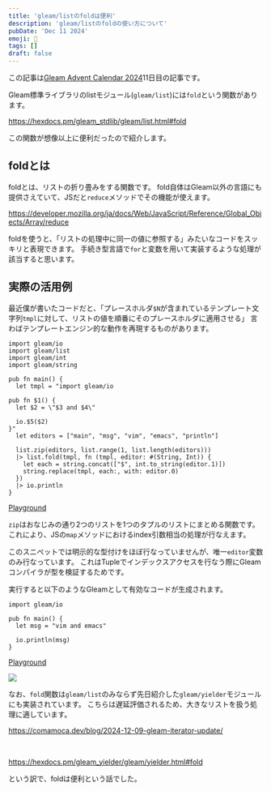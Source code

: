 ```yaml
---
title: 'gleam/listのfoldは便利'
description: 'gleam/listのfoldの使い方について'
pubDate: 'Dec 11 2024'
emoji: 🦊
tags: []
draft: false
---
```


この記事は[Gleam Advent Calendar 2024](https://qiita.com/advent-calendar/2024/gleam)11日目の記事です。

Gleam標準ライブラリのlistモジュール(`gleam/list`)には`fold`という関数があります。

https://hexdocs.pm/gleam_stdlib/gleam/list.html#fold

この関数が想像以上に便利だったので紹介します。

## foldとは

foldとは、リストの折り畳みをする関数です。
fold自体はGleam以外の言語にも提供さえていて、JSだと`reduce`メソッドでその機能が使えます。

https://developer.mozilla.org/ja/docs/Web/JavaScript/Reference/Global_Objects/Array/reduce

foldを使うと、「リストの処理中に同一の値に参照する」みたいなコードをスッキリと表現できます。
手続き型言語で`for`と変数を用いて実装するような処理が該当すると思います。

## 実際の活用例

最近僕が書いたコードだと、「プレースホルダ`$N`が含まれているテンプレート文字列`tmpl`に対して、リストの値を順番にそのプレースホルダに適用させる」
言わばテンプレートエンジン的な動作を再現するものがあります。

```gleam
import gleam/io
import gleam/list
import gleam/int
import gleam/string

pub fn main() {
  let tmpl = "import gleam/io

pub fn $1() {
  let $2 = \"$3 and $4\"
  
  io.$5($2)
}"
  let editors = ["main", "msg", "vim", "emacs", "println"]

  list.zip(editors, list.range(1, list.length(editors)))
  |> list.fold(tmpl, fn (tmpl, editor: #(String, Int)) {
    let each = string.concat(["$", int.to_string(editor.1)])
    string.replace(tmpl, each:, with: editor.0)
  })
  |> io.println
}
```

[Playground](https://playground.gleam.run/#N4IgbgpgTgzglgewHYgFwEYA0IDGyAuES+aIcAtgA4JT4AEA5gDYQCG5A9IgDpIXW1GLdhyZwY+Xvxr1mbTnGJSqMofI4Soihr16UArgCM6AMyR1yrRQAoAlHWC86dFvXxUmdALx1uZFYJyIjxIekam5gAk6HYOTi4Q9JEATN6+3H6RAMx0rEgAJnSRACwZfvHxiAB0kQCs1im2vAC+5eYJ9BD5cPg0MGkA2n6Win6YviDkMDog435gFGMTEJY4MEt+lFrETKEgALq67WISVQBecJTWXT194yf4VVB5DBDWWC7ijyxIDPgAFtdur1YLYwfEAD4APk+pxMCCY+Ws7koTHGZjoyI84xuINQdAAxNYAMr4bYMcYASWIYLi7WcrjobBw/zSmm0VTwSBwrHw1iGIEiS0Uj16AH12b8gbcoFV0LZ9k16XRJQwnhBUawcG8UWimVr/qhxgB3HqGpnAmhVAAMSuczTtdGhdGqWxFuxaIGaQA)

`zip`はおなじみの通り2つのリストを1つのタプルのリストにまとめる関数です。
これにより、JSの`map`メソッドにおけるindex引数相当の処理が行なえます。

このスニペットでは明示的な型付けをほぼ行なっていませんが、唯一`editor`変数のみ行なっています。
これはTupleでインデックスアクセスを行なう際にGleamコンパイラが型を検証するためです。

実行すると以下のようなGleamとして有効なコードが生成されます。

```gleam
import gleam/io

pub fn main() {
  let msg = "vim and emacs"
  
  io.println(msg)
}
```

[Playground](https://playground.gleam.run/#N4IgbgpgTgzglgewHYgFwEYA0IDGyAuES+aIcAtgA4JT4AEA5gDYQCG5A9IgDpK+UBXAEZ0AZkjrlWcJAAoAlHWC86dFvXIwGdALx1u4CnVZIAJnQhScMAyv0S6iAHSUoM/EzmaG83gF8QPyA===)

![](/img/2024-12-11-gleam-fold.webp)

なお、`fold`関数は`gleam/list`のみならず先日紹介した`gleam/yielder`モジュールにも実装されています。
こちらは遅延評価されるため、大きなリストを扱う処理に適しています。

https://comamoca.dev/blog/2024-12-09-gleam-iterator-update/

<br>

https://hexdocs.pm/gleam_yielder/gleam/yielder.html#fold

という訳で、foldは便利という話でした。
